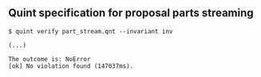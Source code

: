 ## Quint specification for proposal parts streaming

```
$ quint verify part_stream.qnt --invariant inv

(...)

The outcome is: NoError
[ok] No violation found (147037ms).
```
